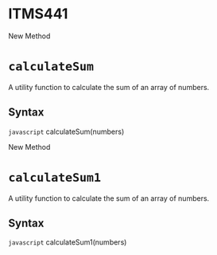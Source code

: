 # ITMS441

New Method

# `calculateSum`

A utility function to calculate the sum of an array of numbers.

## Syntax

```javascript```
calculateSum(numbers)

New Method

# `calculateSum1`

A utility function to calculate the sum of an array of numbers.

## Syntax

```javascript```
calculateSum1(numbers)
